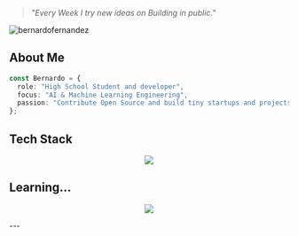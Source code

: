 > *"Every Week I try new ideas on Building in public."*

<p align="left"> <img src="https://komarev.com/ghpvc/?username=bernardofernandezz" alt="bernardofernandez" /> </p>

## About Me
```typescript
const Bernardo = {
  role: "High School Student and developer",
  focus: "AI & Machine Learning Engineering",
  passion: "Contribute Open Source and build tiny startups and projects"
};
```

## Tech Stack
<p align="center">
<img src="https://skillicons.dev/icons?i=ts,react,nextjs,nodejs,postgres,arduino,linux,py,vscode,vercel,supabase,firebase,bash,k8s,grafana,docker,googlecloud"/>
</p>

## Learning...
<p align="center">
<img src="https://skillicons.dev/icons?i=aws,terraform"/>
</p>
---
